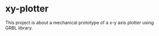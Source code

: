 # xy-plotter
This project is about a mechanical prototype of a x-y axis plotter using GRBL library.
